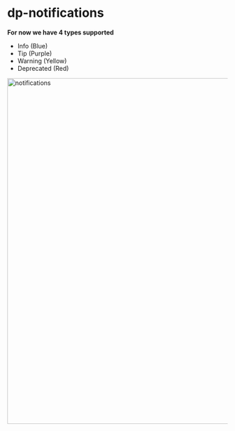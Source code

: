 # dp-notifications

**For now we have 4 types supported**

- Info (Blue)
- Tip (Purple)
- Warning (Yellow)
- Deprecated (Red)

<img width="788" alt="notifications" src="https://github.com/gutenberg-blocks-lab/dp-notifications/assets/1234350/29f8ee99-1d6f-467f-8a06-aa2e3cfd52d2">
